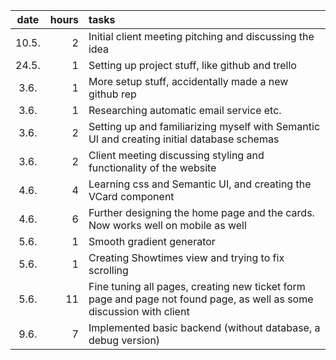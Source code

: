 | date | hours | tasks |
|:----:|----:|:----|
| 10.5. | 2 | Initial client meeting pitching and discussing the idea |
| 24.5. | 1 | Setting up project stuff, like github and trello |
| 3.6. | 1 | More setup stuff, accidentally made a new github rep |
| 3.6. | 1 | Researching automatic email service etc. |
| 3.6. | 2 | Setting up and familiarizing myself with Semantic UI and creating initial database schemas |
| 3.6. | 2 | Client meeting discussing styling and functionality of the website |
| 4.6. | 4 | Learning css and Semantic UI, and creating the VCard component |
| 4.6. | 6 | Further designing the home page and the cards. Now works well on mobile as well |
| 5.6. | 1 | Smooth gradient generator |
| 5.6. | 1 | Creating Showtimes view and trying to fix scrolling |
| 5.6. | 11 | Fine tuning all pages, creating new ticket form page and page not found page, as well as some discussion with client |
| 9.6. | 7 | Implemented basic backend (without database, a debug version) |